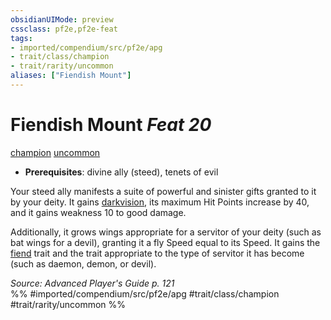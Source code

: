 ```yaml
---
obsidianUIMode: preview
cssclass: pf2e,pf2e-feat
tags:
- imported/compendium/src/pf2e/apg
- trait/class/champion
- trait/rarity/uncommon
aliases: ["Fiendish Mount"]
---
```

# Fiendish Mount  *Feat 20*  
[champion](rules/traits/champion.md)  [uncommon](uncommon.md)  

- **Prerequisites**: divine ally (steed), tenets of evil

Your steed ally manifests a suite of powerful and sinister gifts granted to it by your deity. It gains [darkvision](rules/abilities/darkvision.md), its maximum Hit Points increase by 40, and it gains weakness 10 to good damage.

Additionally, it grows wings appropriate for a servitor of your deity (such as bat wings for a devil), granting it a fly Speed equal to its Speed. It gains the [fiend](fiend.md) trait and the trait appropriate to the type of servitor it has become (such as daemon, demon, or devil).

*Source: Advanced Player's Guide p. 121*  
%% #imported/compendium/src/pf2e/apg #trait/class/champion #trait/rarity/uncommon %%